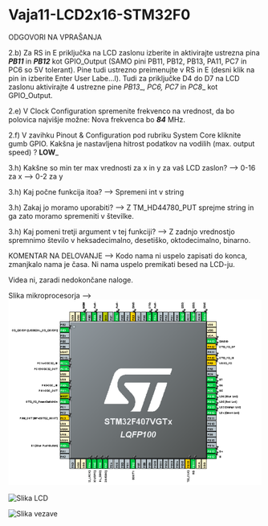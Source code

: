 # Vaja11-LCD2x16-STM32F0

ODGOVORI NA VPRAŠANJA

2.b) Za RS in E priključka na LCD zaslonu izberite in aktivirajte ustrezna pina ___PB11___ in ___PB12___ kot GPIO_Output
(SAMO pini PB11, PB12, PB13, PA11, PC7 in PC6 so 5V tolerant). Pine tudi ustrezno preimenujte v RS in E 
(desni klik na pin in izberite Enter User Labe…l). Tudi za priključke D4 do D7 na LCD zaslonu aktivirajte 4
ustrezne pine _PB13__, __PC6_, _PC7__ in _PC8__ kot GPIO_Output. 

2.e) V Clock Configuration spremenite frekvenco na vrednost, da bo polovica najvišje možne: Nova frekvenca 
bo ___84___ MHz. 

2.f) V zavihku Pinout & Configuration pod rubriku System Core kliknite gumb GPIO. Kakšna je nastavljena 
hitrost podatkov na vodilih (max. output speed) ? __LOW___

3.h) Kakšne so min ter max vrednosti za x in y za vaš LCD zaslon? 
--> 0-16 za x
--> 0-2 za y

3.h) Kaj počne funkcija itoa?
--> Spremeni int v string

3.h) Zakaj jo moramo uporabiti?
--> Z TM_HD44780_PUT sprejme string in ga zato moramo spremeniti v številke.

3.h) Kaj pomeni tretji argument v tej funkciji?
--> Z zadnjo vrednostjo spremnimo število v heksadecimalno, desetiško, oktodecimalno, binarno.

KOMENTAR NA DELOVANJE --> Kodo nama ni uspelo zapisati do konca, zmanjkalo nama je časa. 
Ni nama uspelo premikati besed na LCD-ju. 

Videa ni, zaradi nedokončane naloge.

Slika mikroprocesorja --> 
![Slika mikroprocesorja](https://raw.githubusercontent.com/bozoslapy/Vaja11-LCD2x16-STM32F0/2d5730c1bd8d7ed6b7052ae3141032c4a9955023/pinout%2011.PNG)



![Slika LCD]()



![Slika vezave]()
